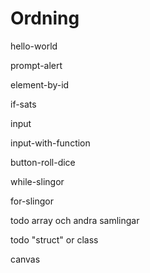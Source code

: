 Ordning
============

hello-world

prompt-alert

element-by-id

if-sats

input

input-with-function

button-roll-dice

while-slingor

for-slingor

todo array och andra samlingar

todo "struct" or class

canvas